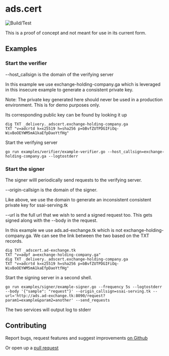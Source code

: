 # ads.cert 

![Build/Test](https://github.com/IABTechLab/adscert/actions/workflows/go.yml/badge.svg)

This is a proof of concept and not meant for use in its current form.

## Examples

### Start the verifier

--host_callsign is the domain of the verifying server

In this example we use exchange-holding-company.ga which
is leveraged in this insecure example to generate a consistent 
private key.  

Note: The private key generated here should never be used in a production environment.  This is for demo purposes only.

Its corresponding public key can be found by looking it up
```
dig TXT _delivery._adscert.exchange-holding-company.ga
TXT "v=adcrtd k=x25519 h=sha256 p=bBvfZUTPDGIFiOq-WivBoOEYWM5mA1kaEfpDaoYtfHg"
```

Start the verifying server
```
go run examples/verifier/example-verifier.go --host_callsign=exchange-holding-company.ga --logtostderr
```

### Start the signer

The signer willl periodically send requests to the verifying server.

--origin-callsign is the domain of the signer.

Like above, we use the domain to generate an inconsistent consistent private key for ssai-serving.tk

--url is the full url that we wish to send a signed request too.
This gets signed along with the --body in the request.

In this example we use ads.ad-exchange.tk which is not exchange-holding-company.ga.  We can see the link between the two based on the TXT records.
```
dig TXT _adscert.ad-exchange.tk
TXT	"v=adpf a=exchange-holding-company.ga"
dig TXT _delivery._adscert.exchange-holding-company.ga
TXT "v=adcrtd k=x25519 h=sha256 p=bBvfZUTPDGIFiOq-WivBoOEYWM5mA1kaEfpDaoYtfHg"
```

Start the signing server in a second shell.
```
go run examples/signer/example-signer.go --frequency 5s --logtostderr --body '{"sample": "request"}' --origin_callsign=ssai-serving.tk --url='http://ads.ad-exchange.tk:8090/request?param1=example&param2=another' --send_requests
```

The two services will output log to stderr


## Contributing
Report bugs, request features and suggest improvements [on Github](https://github.com/InteractiveAdvertisingBureau/adscert_server/issues)


Or open up a [pull request](https://github.com/InteractiveAdvertisingBureau/adscert_server/compare)
